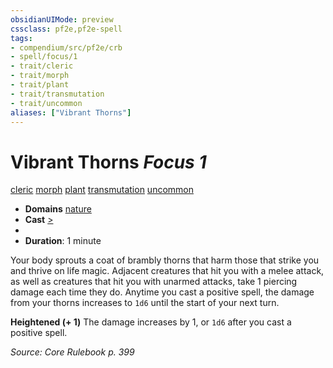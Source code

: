 ```yaml
---
obsidianUIMode: preview
cssclass: pf2e,pf2e-spell
tags:
- compendium/src/pf2e/crb
- spell/focus/1
- trait/cleric
- trait/morph
- trait/plant
- trait/transmutation
- trait/uncommon
aliases: ["Vibrant Thorns"]
---
```

# Vibrant Thorns *Focus 1*   
[cleric](Reference/Rules/Traits/cleric.md "Cleric Class Trait")  [morph](morph.md "Morph Effect Trait")  [plant](plant.md "Plant Creature Type Trait")  [transmutation](transmutation.md "Transmutation School Trait")  [uncommon](uncommon.md "Uncommon Rarity Trait")  

- **Domains** [nature](Reference/Compendium/Setting/domains.md#Nature)
- **Cast** [>](chapter-9-playing-the-game.md#Actions "Single Action") 
- 
- **Duration**: 1 minute

Your body sprouts a coat of brambly thorns that harm those that strike you and thrive on life magic. Adjacent creatures that hit you with a melee attack, as well as creatures that hit you with unarmed attacks, take 1 piercing damage each time they do. Anytime you cast a positive spell, the damage from your thorns increases to `1d6` until the start of your next turn.

**Heightened (+ 1)** The damage increases by 1, or `1d6` after you cast a positive spell.

*Source: Core Rulebook p. 399*